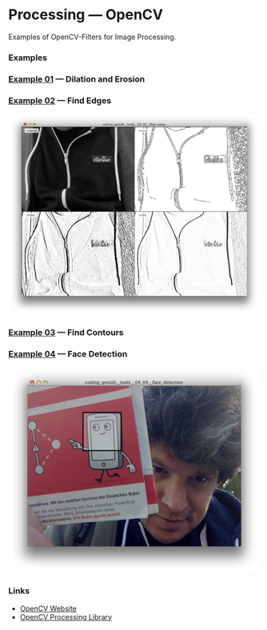 Processing — OpenCV
========================

Examples of OpenCV-Filters for Image Processing.

### Examples


### [Example 01][] — Dilation and Erosion

### [Example 02][] — Find Edges

![Example 02 Image][]

### [Example 03][] — Find Contours


### [Example 04][] — Face Detection

![Example 04 Image][]


### Links

* [OpenCV Website](http://opencv.org/)
* [OpenCV Processing Library](https://github.com/atduskgreg/opencv-processing)


[Example 01]:coding_gestalt__tools__04_01__dilation_and_erosion
[Example 02]:coding_gestalt__tools__04_02__find_edges
[Example 03]:coding_gestalt__tools__04_03__find_contours
[Example 04]:coding_gestalt__tools__04_04__face_detection

[Example 01 Image]:coding_gestalt__tools__04_01__dilation_and_erosion.jpg
[Example 02 Image]:coding_gestalt__tools__04_02__find_edges.jpg
[Example 03 Image]:coding_gestalt__tools__04_03__find_contours.jpg
[Example 04 Image]:coding_gestalt__tools__04_04__face_detection.jpg